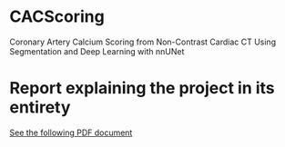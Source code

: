 # CACScoring
Coronary Artery Calcium Scoring from Non-Contrast Cardiac CT Using Segmentation and Deep Learning with nnUNet
# Report explaining the project in its entirety
[See the following PDF document](Internship-Report.pdf)
